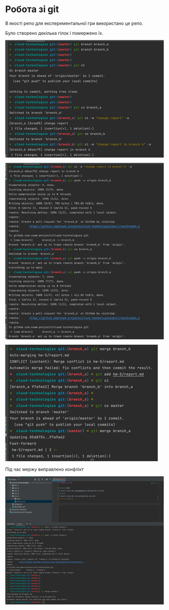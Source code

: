 # Робота зі git

В якості репо для експерементальної гри використано це репо.

Було створено декілька гілок і помержено їх.

![](img/creating.png)

![](img/push.png)

![](img/merge.png)

Під час мержу виправлено конфлікт

![](img/conflict.png)
